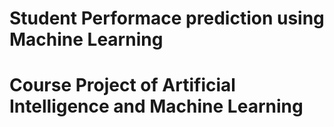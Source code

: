 # Student Performace prediction using Machine Learning
# Course Project of Artificial Intelligence and Machine Learning
